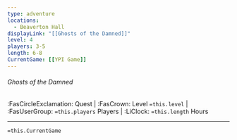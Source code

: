 ```yaml
---
type: adventure
locations:
  - Beaverton Hall
displayLink: "[[Ghosts of the Damned]]"
level: 4
players: 3-5
length: 6-8
CurrentGame: [[YPI Game]]
---
```

###### Ghosts of the Damned
<span class="sub2"> :FasCircleExclamation: Quest | :FasCrown: Level `=this.level` |  :FasUserGroup: `=this.players` Players | :LiClock: `=this.length` Hours </span>

---

`=this.CurrentGame`